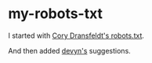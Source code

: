 # my-robots-txt

I started with [Cory Dransfeldt's robots.txt](https://feedpress.me/link/23795/16599025/go-ahead-and-block-ai-web-crawlers).

And then added [devyn's](https://help.micro.blog/t/exclude-site-from-chatgpt-scraping/2073/8) suggestions.
